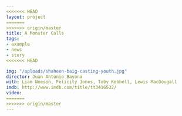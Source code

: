 ```yaml
---
<<<<<<< HEAD
layout: project
=======
>>>>>>> origin/master
title: A Monster Calls
tags:
- example
- news
- story
<<<<<<< HEAD

img: "/uploads/shaheen-baig-casting-youth.jpg"
director: Juan Antonio Bayona
with: Liam Neeson, Felicity Jones, Toby Kebbell, Lewis MacDougall
imdb: http://www.imdb.com/title/tt3416532/
video: 
=======
>>>>>>> origin/master
---
```


